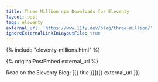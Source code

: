 ```yaml
---
title: Three Million npm Downloads for Eleventy
layout: post
tags: eleventy
external_url: 'https://www.11ty.dev/blog/three-million/'
ignoreExternalLinkInLayoutFile: true
---
```

{% include "eleventy-millions.html" %}

{% originalPostEmbed external_url %}

Read on the Eleventy Blog: [{{ title }}]({{ external_url }})
